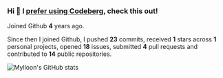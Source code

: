### Hi 👋 I [prefer using Codeberg](https://codeberg.org/Mylloon/Mylloon), check this out!

Joined Github **4** years ago.

Since then I joined Github, I pushed **23** commits, received **1** stars across **1** personal projects, opened **18** issues, submitted **4** pull requests and contributed to **14** public repositories.

![Mylloon's GitHub stats](https://github-readme-stats.vercel.app/api?username=Mylloon&show_icons=true&theme=dracula)
